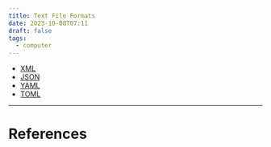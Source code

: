 ```yaml
---
title: Text File Formats
date: 2023-10-08T07:11
draft: false
tags:
  - computer
---
```

- [XML](/study/factoids/computer/text-file-formats/xml)
- [JSON](/study/factoids/computer/text-file-formats/json)
- [YAML](/study/factoids/computer/text-file-formats/yaml)
- [TOML](/study/factoids/computer/text-file-formats/toml)

---
# References
